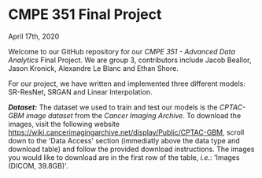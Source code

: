 # CMPE 351 Final Project

April 17th, 2020

Welcome to our GitHub repository for our *CMPE 351 - Advanced Data Analytics* Final Project.
We are group 3, contributors include Jacob Beallor, Jason Kronick, Alexandre Le Blanc and Ethan Shore.

For our project, we have written and implemented three different models: SR-ResNet, SRGAN and Linear Interpolation.

***Dataset:***
The dataset we used to train and test our models is the *CPTAC-GBM image dataset* from the *Cancer Imaging Archive*. To download the images, visit the following website https://wiki.cancerimagingarchive.net/display/Public/CPTAC-GBM, scroll down to the 'Data Access' section (immediatly above the data type and download table) and follow the provided download instructions. The images you would like to download are in the first row of the table, *i.e.*: 'Images (DICOM, 39.8GB)'.
